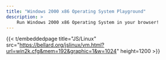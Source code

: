 ```yaml
---
title: "Windows 2000 x86 Operating System Playground"
description: >
    Run Windows 2000 x86 Operating System in your browser!
---
```


{{< t/embeddedpage title="JS/Linux" src="https://bellard.org/jslinux/vm.html?url=win2k.cfg&mem=192&graphic=1&w=1024" height=1200 >}}
